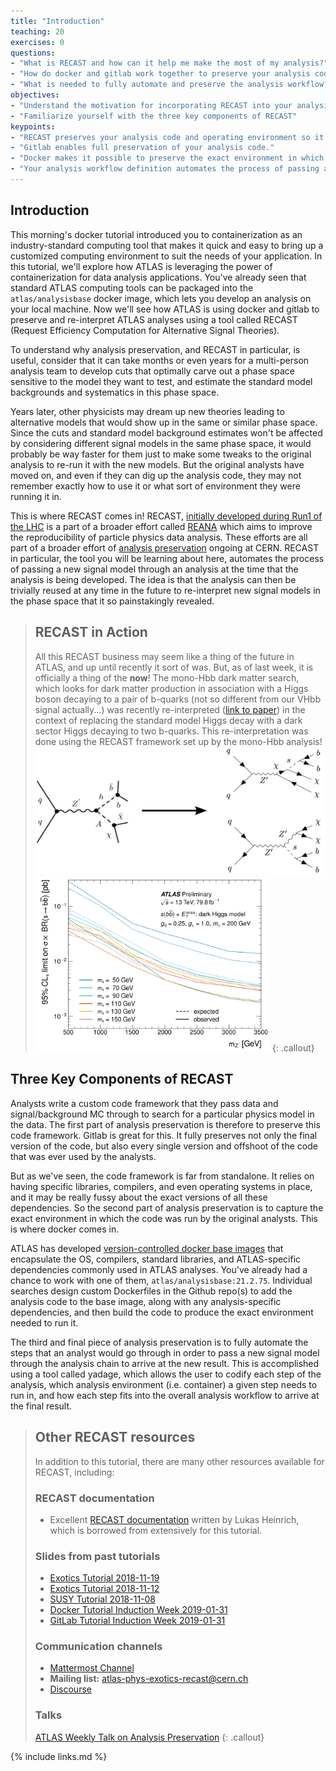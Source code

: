 ```yaml
---
title: "Introduction"
teaching: 20
exercises: 0
questions:
- "What is RECAST and how can it help me make the most of my analysis?"
- "How do docker and gitlab work together to preserve your analysis code and operating environment?"
- "What is needed to fully automate and preserve the analysis workflow?"
objectives:
- "Understand the motivation for incorporating RECAST into your analysis"
- "Familiarize yourself with the three key components of RECAST"
keypoints:
- "RECAST preserves your analysis code and operating environment so it can be re-interpreted with new physical models."
- "Gitlab enables full preservation of your analysis code."
- "Docker makes it possible to preserve the exact environment in which your analysis code is run."
- "Your analysis workflow definition automates the process of passing an arbitrary signal model through your containerized analysis chain."
---
```


## Introduction
This morning's docker tutorial introduced you to containerization as an industry-standard computing tool that makes it quick and easy to bring up a customized computing environment to suit the needs of your application. In this tutorial, we'll explore how ATLAS is leveraging the power of containerization for data analysis applications. You've already seen that standard ATLAS computing tools can be packaged into the `atlas/analysisbase` docker image, which lets you develop an analysis on your local machine. Now we'll see how ATLAS is using docker and gitlab to preserve and re-interpret ATLAS analyses using a tool called RECAST (Request Efficiency Computation for Alternative Signal Theories).


To understand why analysis preservation, and RECAST in particular, is useful, consider that it can take months or even years for a multi-person analysis team to develop cuts that optimally carve out a phase space sensitive to the model they want to test, and estimate the standard model backgrounds and systematics in this phase space.


Years later, other physicists may dream up new theories leading to alternative models that would show up in the same or similar phase space. Since the cuts and standard model background estimates won't be affected by considering different signal models in the same phase space, it would probably be way faster for them just to make some tweaks to the original analysis to re-run it with the new models. But the original analysts have moved on, and even if they can dig up the analysis code, they may not remember exactly how to use it or what sort of environment they were running it in.


This is where RECAST comes in! RECAST, [initially developed during Run1 of the LHC](https://link.springer.com/article/10.1007%2FJHEP04%282011%29038) is a part of a broader effort called [REANA](http://www.reanahub.io/) which aims to improve the reproducibility of particle physics data analysis.  These efforts are all part of a broader effort of [analysis preservation](https://www.nature.com/articles/s41567-018-0342-2) ongoing at CERN.  RECAST in particular, the tool you will be learning about here, automates the process of passing a new signal model through an analysis at the time that the analysis is being developed. The idea is that the analysis can then be trivially reused at any time in the future to re-interpret new signal models in the phase space that it so painstakingly revealed.

> ## RECAST in Action
> All this RECAST business may seem like a thing of the future in ATLAS, and up until recently it sort of was. But, as of last week, it is officially a thing of the **now**! The mono-Hbb dark matter search, which looks for dark matter production in association with a Higgs boson decaying to a pair of b-quarks (not so different from our VHbb signal actually...) was recently re-interpreted ([link to paper](https://cds.cern.ch/record/2686290)) in the context of replacing the standard model Higgs decay with a dark sector Higgs decaying to two b-quarks. This re-interpretation was done using the RECAST framework set up by the mono-Hbb analysis!
> <img src="../fig/recast_doodle.png" alt="MonoHbb Reinterpretation" style="width:500px">
> <img src="../fig/monosbb_exclusion.png" alt="MonoSbb Exclusion" style="width:375px">
{: .callout}

## Three Key Components of RECAST

Analysts write a custom code framework that they pass data and signal/background MC through to search for a particular physics model in the data. The first part of analysis preservation is therefore to preserve this code framework. Gitlab is great for this. It fully preserves not only the final version of the code, but also every single version and offshoot of the code that was ever used by the analysts.


But as we've seen, the code framework is far from standalone. It relies on having specific libraries, compilers, and even operating systems in place, and it may be really fussy about the exact versions of all these dependencies. So the second part of analysis preservation is to capture the exact environment in which the code was run by the original analysts. This is where docker comes in.


ATLAS has developed [version-controlled docker base images](https://hub.docker.com/u/atlas) that encapsulate the OS, compilers, standard libraries, and ATLAS-specific dependencies commonly used in ATLAS analyses. You've already had a chance to work with one of them, `atlas/analysisbase:21.2.75`. Individual searches design custom Dockerfiles in the Github repo(s) to add the analysis code to the base image, along with any analysis-specific dependencies, and then build the code to produce the exact environment needed to run it.


The third and final piece of analysis preservation is to fully automate the steps that an analyst would go through in order to pass a new signal model through the analysis chain to arrive at the new result. This is accomplished using a tool called yadage, which allows the user to codify each step of the analysis, which analysis environment (i.e. container) a given step needs to run in, and how each step fits into the overall analysis workflow to arrive at the final result.

> ## Other RECAST resources
> In addition to this tutorial, there are many other resources available for RECAST, including:
>
> ### RECAST documentation
> * Excellent [RECAST documentation](https://recast-docs.web.cern.ch/recast-docs/) written by Lukas Heinrich, which is borrowed from extensively for this tutorial.
>
> ### Slides from past tutorials
> * [Exotics Tutorial 2018-11-19](https://indico.cern.ch/event/771214/)
> * [Exotics Tutorial 2018-11-12](https://indico.cern.ch/event/768607/)
> * [SUSY Tutorial 2018-11-08](https://indico.cern.ch/event/763748/)
> * [Docker Tutorial Induction Week 2019-01-31](https://indico.cern.ch/event/772589/contributions/3210539/attachments/1788754/2913246/DockerSWTutorial.pdf)
> * [GitLab Tutorial Induction Week 2019-01-31](https://indico.cern.ch/event/772589/contributions/3210424/attachments/1788725/2913191/20190131_ContinuousIntegration_ATLASInductionWeek.pdf)
>
> ### Communication channels
> * [Mattermost Channel](https://mattermost.web.cern.ch/atlas-ap/channels/town-square)
> * **Mailing list:** atlas-phys-exotics-recast@cern.ch
> * [Discourse](https://atlas-talk.web.cern.ch/c/recast)
>
> ### Talks
> [ATLAS Weekly Talk on Analysis Preservation](https://indico.cern.ch/event/793316/contributions/3295488/attachments/1786861/2909640/AP_RECAST_Weekly.pdf)
{: .callout}

{% include links.md %}

